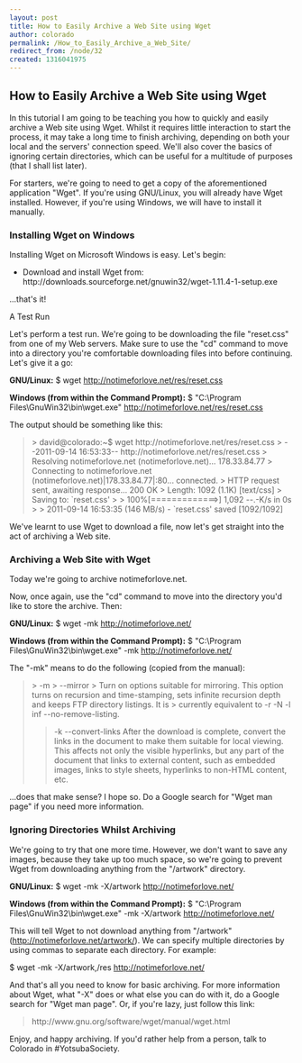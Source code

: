 ```yaml
---
layout: post
title: How to Easily Archive a Web Site using Wget
author: colorado
permalink: /How_to_Easily_Archive_a_Web_Site/
redirect_from: /node/32
created: 1316041975
---
```

<h2>How to Easily Archive a Web Site using Wget</h2>

In this tutorial I am going to be teaching you how to quickly and easily archive a Web site using Wget. Whilst it requires little interaction to start the process, it may take a long time to finish archiving, depending on both your local and the servers' connection speed. We'll also cover the basics of ignoring certain directories, which can be useful for a multitude of purposes (that I shall list later).

For starters, we're going to need to get a copy of the aforementioned application "Wget". If you're using GNU/Linux, you will already have Wget installed. However, if you're using Windows, we will have to install it manually.

<h3>Installing Wget on Windows</h3>

Installing Wget on Microsoft Windows is easy. Let's begin:

<ul><li>Download and install Wget from: http://downloads.sourceforge.net/gnuwin32/wget-1.11.4-1-setup.exe</li></ul>

...that's it!

</h3>A Test Run</h3>

Let's perform a test run. We're going to be downloading the file "reset.css" from one of my Web servers. Make sure to use the "cd" command to move into a directory you're comfortable downloading files into before continuing. Let's give it a go:

<b>GNU/Linux:</b>
$ wget http://notimeforlove.net/res/reset.css

<b>Windows (from within the Command Prompt):</b>
$ "C:\Program Files\GnuWin32\bin\wget.exe" http://notimeforlove.net/res/reset.css

The output should be something like this:

<blockquote>> david@colorado:~$ wget http://notimeforlove.net/res/reset.css
> --2011-09-14 16:53:33--  http://notimeforlove.net/res/reset.css
> Resolving notimeforlove.net (notimeforlove.net)... 178.33.84.77
> Connecting to notimeforlove.net (notimeforlove.net)|178.33.84.77|:80... connected.
> HTTP request sent, awaiting response... 200 OK
> Length: 1092 (1.1K) [text/css]
> Saving to: `reset.css'
> 
> 100%[=============>] 1,092       --.-K/s   in 0s
> 
> 2011-09-14 16:53:35 (146 MB/s) - `reset.css' saved [1092/1092]</blockquote>

We've learnt to use Wget to download a file, now let's get straight into the act of archiving a Web site.

<h3>Archiving a Web Site with Wget</h3>

Today we're going to archive notimeforlove.net.

Now, once again, use the "cd" command to move into the directory you'd like to store the archive. Then:

<b>GNU/Linux:</b>
$ wget -mk http://notimeforlove.net/

<b>Windows (from within the Command Prompt):</b>
$ "C:\Program Files\GnuWin32\bin\wget.exe" -mk http://notimeforlove.net/

The "-mk" means to do the following (copied from the manual):

<blockquote>>  -m
> --mirror
>     Turn on options suitable for mirroring.  This option turns on recursion and time-stamping, sets infinite recursion depth and keeps FTP directory listings.  It is
>     currently equivalent to -r -N -l inf --no-remove-listing.

> -k
> --convert-links
>     After the download is complete, convert the links in the document to make them suitable for local viewing.  This affects not only the visible hyperlinks, but any part
>     of the document that links to external content, such as embedded images, links to style sheets, hyperlinks to non-HTML content, etc.</blockquote>

...does that make sense? I hope so. Do a Google search for "Wget man page" if you need more information.

<h3>Ignoring Directories Whilst Archiving</h3>

We're going to try that one more time. However, we don't want to save any images, because they take up too much space, so we're going to prevent Wget from downloading anything from the "/artwork" directory.

<b>GNU/Linux:</b>
$ wget -mk -X/artwork http://notimeforlove.net/

<b>Windows (from within the Command Prompt):</b>
$ "C:\Program Files\GnuWin32\bin\wget.exe" -mk -X/artwork http://notimeforlove.net/

This will tell Wget to not download anything from "/artwork" (http://notimeforlove.net/artwork/). We can specify multiple directories by using commas to separate each directory. For example:

$ wget -mk -X/artwork,/res http://notimeforlove.net/

And that's all you need to know for basic archiving. For more information about Wget, what "-X" does or what else you can do with it, do a Google search for "Wget man page". Or, if you're lazy, just follow this link:

<blockquote>http://www.gnu.org/software/wget/manual/wget.html</blockquote>

Enjoy, and happy archiving. If you'd rather help from a person, talk to Colorado in #YotsubaSociety.
